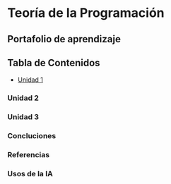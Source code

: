 # **Teoría de la Programación**

## Portafolio de aprendizaje

## Tabla de Contenidos
- [Unidad 1](Unidad1.md)

### Unidad 2

### Unidad 3

### Concluciones 

### Referencias 

### Usos de la IA
